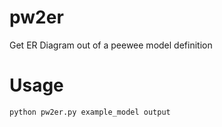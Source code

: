 # pw2er
Get ER Diagram out of a peewee model definition

# Usage

``python pw2er.py example_model output``